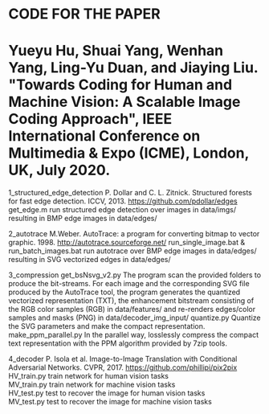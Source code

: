 CODE FOR THE PAPER
=========================================================================================
Yueyu Hu, Shuai Yang, Wenhan Yang, Ling-Yu Duan, and Jiaying Liu. 
"Towards Coding for Human and Machine Vision: A Scalable Image Coding Approach", 
IEEE International Conference on Multimedia & Expo (ICME), London, UK, July 2020.
=========================================================================================

1_structured_edge_detection
	P. Dollar and C. L. Zitnick. Structured forests for fast edge detection. ICCV, 2013. 
	https://github.com/pdollar/edges
	get_edge.m 
		run structured edge detection over images in data/imgs/
		resulting in BMP edge images in data/edges/
	
2_autotrace
	M.Weber. AutoTrace: a program for converting bitmap to vector graphic. 1998. 
	http://autotrace.sourceforge.net/
	run_single_image.bat & run_batch_images.bat
		run autotrace over BMP edge images in data/edges/
		resulting in SVG vectorized edges in data/edges/
	
		
3_compression
	get_bsNsvg_v2.py
		The program scan the provided folders to produce the bit-streams. 
		For each image and the corresponding SVG file produced by the AutoTrace tool, 
		the program generates the quantized vectorized representation (TXT), the enhancement bitstream consisting of the RGB color samples (RGB) in data/features/
		and re-renders edges/color samples and masks (PNG) in data/decoder_img_input/
	quantize.py
		Quantize the SVG parameters and make the compact representation.
	make_ppm_parallel.py
		In the parallel way, losslessly compress the compact text representation with the PPM algorithm provided by 7zip tools.

4_decoder
	P. Isola et al. Image-to-Image Translation with Conditional Adversarial Networks. CVPR, 2017. 
	https://github.com/phillipi/pix2pix
	HV_train.py
		train network for human vision tasks		
	MV_train.py
		train network for machine vision tasks	
	HV_test.py
		test to recover the image for human vision tasks	
	MV_test.py
		test to recover the image for machine vision tasks	
		